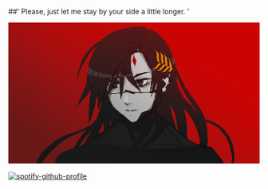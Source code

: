 ##' Please, just let me stay by your side a little longer. '

![FLKR](https://github.com/stephgingrich/stephgingrich/blob/main/END_Falke_4.webp?raw=true "FLKR")

[![spotify-github-profile](https://spotify-github-profile.kittinanx.com/api/view?uid=31cebrsllbixaiezju7swkyuztlq&cover_image=true&theme=default&show_offline=false&background_color=000000&interchange=false&profanity=false&bar_color=cc0000)](https://github.com/kittinan/spotify-github-profile)
